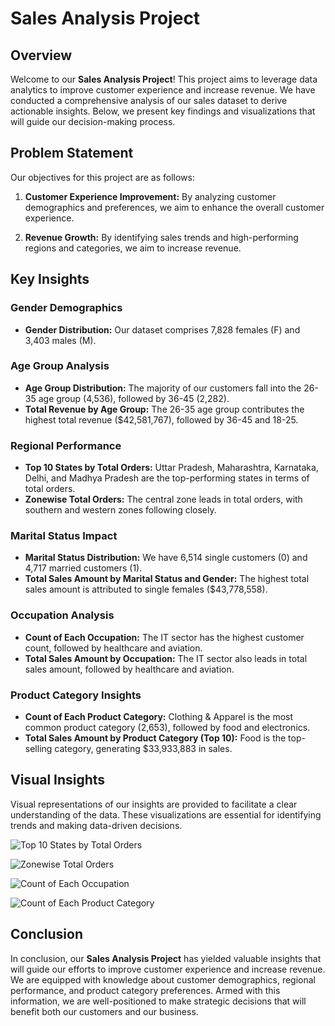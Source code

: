 # Sales Analysis Project

## Overview

Welcome to our **Sales Analysis Project**! This project aims to leverage data analytics to improve customer experience and increase revenue. We have conducted a comprehensive analysis of our sales dataset to derive actionable insights. Below, we present key findings and visualizations that will guide our decision-making process.

## Problem Statement

Our objectives for this project are as follows:

1. **Customer Experience Improvement:** By analyzing customer demographics and preferences, we aim to enhance the overall customer experience.

2. **Revenue Growth:** By identifying sales trends and high-performing regions and categories, we aim to increase revenue.

## Key Insights

### Gender Demographics

- **Gender Distribution:** Our dataset comprises 7,828 females (F) and 3,403 males (M).

### Age Group Analysis

- **Age Group Distribution:** The majority of our customers fall into the 26-35 age group (4,536), followed by 36-45 (2,282).
- **Total Revenue by Age Group:** The 26-35 age group contributes the highest total revenue ($42,581,767), followed by 36-45 and 18-25.

### Regional Performance

- **Top 10 States by Total Orders:** Uttar Pradesh, Maharashtra, Karnataka, Delhi, and Madhya Pradesh are the top-performing states in terms of total orders.
- **Zonewise Total Orders:** The central zone leads in total orders, with southern and western zones following closely.

### Marital Status Impact

- **Marital Status Distribution:** We have 6,514 single customers (0) and 4,717 married customers (1).
- **Total Sales Amount by Marital Status and Gender:** The highest total sales amount is attributed to single females ($43,778,558).

### Occupation Analysis

- **Count of Each Occupation:** The IT sector has the highest customer count, followed by healthcare and aviation.
- **Total Sales Amount by Occupation:** The IT sector also leads in total sales amount, followed by healthcare and aviation.

### Product Category Insights

- **Count of Each Product Category:** Clothing & Apparel is the most common product category (2,653), followed by food and electronics.
- **Total Sales Amount by Product Category (Top 10):** Food is the top-selling category, generating $33,933,883 in sales.

## Visual Insights

Visual representations of our insights are provided to facilitate a clear understanding of the data. These visualizations are essential for identifying trends and making data-driven decisions.

![Top 10 States by Total Orders](![image](https://github.com/sahil-jamwal/Sales-Analysis-Project/assets/120573909/eee88106-0dc6-412f-be74-ba5a475894c2)
)

![Zonewise Total Orders](![image](https://github.com/sahil-jamwal/Sales-Analysis-Project/assets/120573909/8837442e-c395-4096-82fa-3f078edb6f52)
)

![Count of Each Occupation](![image](https://github.com/sahil-jamwal/Sales-Analysis-Project/assets/120573909/11bd5939-a589-4710-947a-ca7575b1ab7a)
)

![Count of Each Product Category](![image](https://github.com/sahil-jamwal/Sales-Analysis-Project/assets/120573909/4ea98c31-cbbd-43f9-bb3d-ade0d29680b2)
)

## Conclusion

In conclusion, our **Sales Analysis Project** has yielded valuable insights that will guide our efforts to improve customer experience and increase revenue. We are equipped with knowledge about customer demographics, regional performance, and product category preferences. Armed with this information, we are well-positioned to make strategic decisions that will benefit both our customers and our business.

